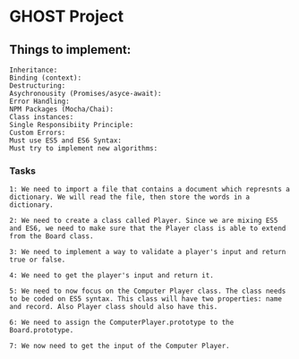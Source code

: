 # GHOST Project

## Things to implement:
    Inheritance:
    Binding (context):
    Destructuring:
    Asychronousity (Promises/asyce-await):
    Error Handling:
    NPM Packages (Mocha/Chai):
    Class instances:
    Single Responsibiity Principle:
    Custom Errors:
    Must use ES5 and ES6 Syntax:
    Must try to implement new algorithms:

### Tasks
    1: We need to import a file that contains a document which represnts a dictionary. We will read the file, then store the words in a dictionary.

    2: We need to create a class called Player. Since we are mixing ES5 and ES6, we need to make sure that the Player class is able to extend from the Board class.

    3: We need to implement a way to validate a player's input and return true or false.

    4: We need to get the player's input and return it.

    5: We need to now focus on the Computer Player class. The class needs to be coded on ES5 syntax. This class will have two properties: name and record. Also Player class should also have this.

    6: We need to assign the ComputerPlayer.prototype to the Board.prototype.

    7: We now need to get the input of the Computer Player.
